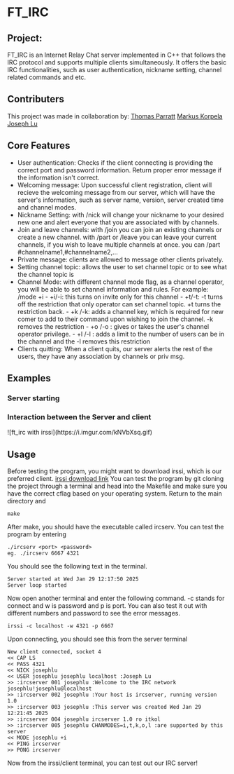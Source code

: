 # FT_IRC

## Project:
FT_IRC is an Internet Relay Chat server implemented in C++ that follows the IRC protocol and supports multiple clients simultaneously. It offers the basic IRC functionalities, such as user authentication, nickname setting, channel related commands and etc. 

## Contributers
This project was made in collaboration by:
[Thomas Parratt](https://github.com/ThomasParratt)
[Markus Korpela](https://github.com/Marsu4ever)
[Joseph Lu](https://github.com/quietmid)

## Core Features
- User authentication: Checks if the client connecting is providing the correct port and password information. Return proper error message if the information isn't correct.
- Welcoming message: Upon successful client registration, client will recieve the welcoming message from our server, which will have the server's information, such as server name, version, server created time and channel modes.
- Nickname Setting: with /nick <yourNewNick> will change your nickname to your desired new one and alert everyone that you are associated with by channels.
- Join and leave channels: with /join you can join an existing channels or create a new channel. with /part or /leave you can leave your current channels, if you wish to leave multiple channels at once. you can /part #channelname1,#channelname2,...
- Private message: clients are allowed to message other clients privately.
- Setting channel topic: allows the user to set channel topic or to see what the channel topic is
- Channel Mode: with different channel mode flag, as a channel operator, you will be able to set channel information and rules. For example: /mode +i
      - +i/-i: this turns on invite only for this channel
      - +t/-t: -t turns off the restriction that only operator can set channel topic. +t turns the restriction back.
      - +k <passkey>/-k: adds a channel key, which is required for new comer to add to their command upon wishing to join the channel. -k removes the restriction
      - +o <nick>/-o <nick>: gives or takes the user's channel operator privilege.
      - +l <number>/-l : adds a limit to the number of users can be in the channel and the -l removes this restriction
- Clients quitting: When a client quits, our server alerts the rest of the users, they have any association by channels or priv msg.

## Examples
<h3>Server starting</h3>
<imsg src="https://i.imgur.com/GwBb3fR.gif" width= 400>
<h3>Interaction between the Server and client</h3>
![ft_irc with irssi](https://i.imgur.com/kNVbXsq.gif)

## Usage
Before testing the program, you might want to download irssi, which is our preferred client. [irssi download link](https://irssi.org/download/)
You can test the program by git cloning the project through a terminal and head into the Makefile and make sure you have the correct cflag based on your operating system. Return to the main directory and
```
make
```
After make, you should have the executable called ircserv. You can test the program by entering
```
./ircserv <port> <password>
eg. ./ircserv 6667 4321
```
You should see the following text in the terminal.
```
Server started at Wed Jan 29 12:17:50 2025
Server loop started
```
Now open another terminal and enter the following command. -c stands for connect and w is password and p is port. You can also test it out with different numbers and password to see the error messages.
```
irssi -c localhost -w 4321 -p 6667
```
Upon connecting, you should see this from the server terminal
```
New client connected, socket 4
<< CAP LS
<< PASS 4321
<< NICK josephlu
<< USER josephlu josephlu localhost :Joseph Lu
>> :ircserver 001 josephlu :Welcome to the IRC network josephlu!josephlu@localhost
>> :ircserver 002 josephlu :Your host is ircserver, running version 1.0
>> :ircserver 003 josephlu :This server was created Wed Jan 29 12:21:45 2025
>> :ircserver 004 josephlu ircserver 1.0 ro itkol
>> :ircserver 005 josephlu CHANMODES=i,t,k,o,l :are supported by this server
<< MODE josephlu +i
<< PING ircserver
>> PONG ircserver
```
Now from the irssi/client terminal, you can test out our IRC server!
